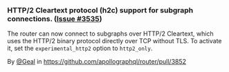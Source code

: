 ### HTTP/2 Cleartext protocol (h2c) support for subgraph connections. ([Issue #3535](https://github.com/apollographql/router/issues/3535))

The router can now connect to subgraphs over HTTP/2 Cleartext, which uses the HTTP/2 binary protocol directly over TCP without TLS. To activate it, set the `experimental_http2` option to `http2_only`.

By [@Geal](https://github.com/Geal) in https://github.com/apollographql/router/pull/3852